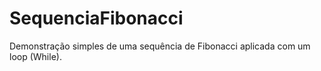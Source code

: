 # SequenciaFibonacci
Demonstração simples de uma sequência de Fibonacci aplicada com um loop (While).
